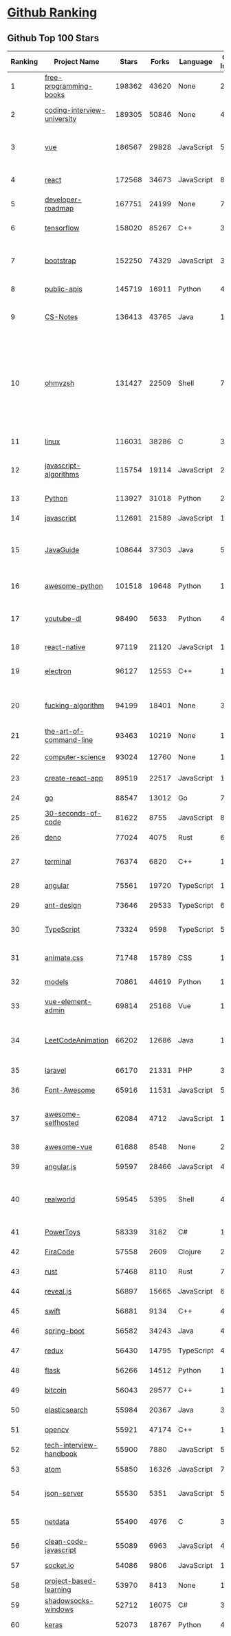 [Github Ranking](../README.md)
==========

## Github Top 100 Stars

| Ranking | Project Name | Stars | Forks | Language | Open Issues | Description | Last Commit |
| ------- | ------------ | ----- | ----- | -------- | ----------- | ----------- | ----------- |
| 1 | [free-programming-books](https://github.com/EbookFoundation/free-programming-books) | 198362 | 43620 | None | 29 | :books: Freely available programming books | 2021-08-09T00:17:40Z |
| 2 | [coding-interview-university](https://github.com/jwasham/coding-interview-university) | 189305 | 50846 | None | 41 | A complete computer science study plan to become a software engineer. | 2021-08-03T17:28:00Z |
| 3 | [vue](https://github.com/vuejs/vue) | 186567 | 29828 | JavaScript | 531 | 🖖 Vue.js is a progressive, incrementally-adoptable JavaScript framework for building UI on the web. | 2021-08-08T13:07:58Z |
| 4 | [react](https://github.com/facebook/react) | 172568 | 34673 | JavaScript | 800 | A declarative, efficient, and flexible JavaScript library for building user interfaces. | 2021-08-09T02:50:09Z |
| 5 | [developer-roadmap](https://github.com/kamranahmedse/developer-roadmap) | 167751 | 24199 | None | 77 | Roadmap to becoming a web developer in 2021 | 2021-08-07T13:25:59Z |
| 6 | [tensorflow](https://github.com/tensorflow/tensorflow) | 158020 | 85267 | C++ | 3517 | An Open Source Machine Learning Framework for Everyone | 2021-08-09T02:40:14Z |
| 7 | [bootstrap](https://github.com/twbs/bootstrap) | 152250 | 74329 | JavaScript | 391 | The most popular HTML, CSS, and JavaScript framework for developing responsive, mobile first projects on the web. | 2021-08-07T14:01:38Z |
| 8 | [public-apis](https://github.com/public-apis/public-apis) | 145719 | 16911 | Python | 46 | A collective list of free APIs | 2021-08-07T14:32:21Z |
| 9 | [CS-Notes](https://github.com/CyC2018/CS-Notes) | 136413 | 43765 | Java | 108 | :books: 技术面试必备基础知识、Leetcode、计算机操作系统、计算机网络、系统设计 | 2021-08-08T09:33:15Z |
| 10 | [ohmyzsh](https://github.com/ohmyzsh/ohmyzsh) | 131427 | 22509 | Shell | 745 | 🙃   A delightful community-driven (with 1800+ contributors) framework for managing your zsh configuration. Includes 300+ optional plugins (rails, git, OSX, hub, docker, homebrew, node, php, python, etc), 140+ themes to spice up your morning, and an auto-update tool so that makes it easy to keep up with the latest updates from the community. | 2021-08-07T09:13:08Z |
| 11 | [linux](https://github.com/torvalds/linux) | 116031 | 38286 | C | 324 | Linux kernel source tree | 2021-08-08T20:52:08Z |
| 12 | [javascript-algorithms](https://github.com/trekhleb/javascript-algorithms) | 115754 | 19114 | JavaScript | 250 | 📝 Algorithms and data structures implemented in JavaScript with explanations and links to further readings | 2021-08-05T04:44:35Z |
| 13 | [Python](https://github.com/TheAlgorithms/Python) | 113927 | 31018 | Python | 25 | All Algorithms implemented in Python | 2021-08-08T18:21:40Z |
| 14 | [javascript](https://github.com/airbnb/javascript) | 112691 | 21589 | JavaScript | 126 | JavaScript Style Guide | 2021-07-31T15:15:23Z |
| 15 | [JavaGuide](https://github.com/Snailclimb/JavaGuide) | 108644 | 37303 | Java | 52 | 「Java学习+面试指南」一份涵盖大部分 Java 程序员所需要掌握的核心知识。准备 Java 面试，首选 JavaGuide！ | 2021-08-08T16:27:16Z |
| 16 | [awesome-python](https://github.com/vinta/awesome-python) | 101518 | 19648 | Python | 181 | A curated list of awesome Python frameworks, libraries, software and resources | 2021-08-04T14:18:43Z |
| 17 | [youtube-dl](https://github.com/ytdl-org/youtube-dl) | 98490 | 5633 | Python | 4508 | Command-line program to download videos from YouTube.com and other video sites | 2021-08-08T02:30:29Z |
| 18 | [react-native](https://github.com/facebook/react-native) | 97119 | 21120 | JavaScript | 1937 | A framework for building native apps with React. | 2021-08-09T00:25:39Z |
| 19 | [electron](https://github.com/electron/electron) | 96127 | 12553 | C++ | 1218 | :electron: Build cross-platform desktop apps with JavaScript, HTML, and CSS | 2021-08-09T01:33:00Z |
| 20 | [fucking-algorithm](https://github.com/labuladong/fucking-algorithm) | 94199 | 18401 | None | 35 | 刷算法全靠套路，认准 labuladong 就够了！English version supported! Crack LeetCode, not only how, but also why.  | 2021-07-19T08:31:30Z |
| 21 | [the-art-of-command-line](https://github.com/jlevy/the-art-of-command-line) | 93463 | 10219 | None | 194 | Master the command line, in one page | 2021-06-22T13:28:39Z |
| 22 | [computer-science](https://github.com/ossu/computer-science) | 93024 | 12760 | None | 11 | :mortar_board: Path to a free self-taught education in Computer Science! | 2021-08-03T17:20:10Z |
| 23 | [create-react-app](https://github.com/facebook/create-react-app) | 89519 | 22517 | JavaScript | 1211 | Set up a modern web app by running one command. | 2021-08-07T14:52:59Z |
| 24 | [go](https://github.com/golang/go) | 88547 | 13012 | Go | 7351 | The Go programming language | 2021-08-08T18:38:19Z |
| 25 | [30-seconds-of-code](https://github.com/30-seconds/30-seconds-of-code) | 81622 | 8755 | JavaScript | 8 | Short JavaScript code snippets for all your development needs | 2021-08-06T11:52:42Z |
| 26 | [deno](https://github.com/denoland/deno) | 77024 | 4075 | Rust | 609 | A secure JavaScript and TypeScript runtime | 2021-08-09T00:27:33Z |
| 27 | [terminal](https://github.com/microsoft/terminal) | 76374 | 6820 | C++ | 1370 | The new Windows Terminal and the original Windows console host, all in the same place! | 2021-08-08T09:08:47Z |
| 28 | [angular](https://github.com/angular/angular) | 75561 | 19720 | TypeScript | 1907 | The modern web developer’s platform | 2021-08-09T02:34:55Z |
| 29 | [ant-design](https://github.com/ant-design/ant-design) | 73646 | 29533 | TypeScript | 695 | An enterprise-class UI design language and React UI library | 2021-08-09T02:39:13Z |
| 30 | [TypeScript](https://github.com/microsoft/TypeScript) | 73324 | 9598 | TypeScript | 5115 | TypeScript is a superset of JavaScript that compiles to clean JavaScript output. | 2021-08-08T23:52:02Z |
| 31 | [animate.css](https://github.com/animate-css/animate.css) | 71748 | 15789 | CSS | 15 | 🍿 A cross-browser library of CSS animations. As easy to use as an easy thing. | 2021-08-07T20:11:45Z |
| 32 | [models](https://github.com/tensorflow/models) | 70861 | 44619 | Python | 1219 | Models and examples built with TensorFlow | 2021-08-08T23:48:31Z |
| 33 | [vue-element-admin](https://github.com/PanJiaChen/vue-element-admin) | 69814 | 25168 | Vue | 1035 | :tada: A magical vue admin                                                                https://panjiachen.github.io/vue-element-admin | 2021-08-06T06:32:52Z |
| 34 | [LeetCodeAnimation](https://github.com/MisterBooo/LeetCodeAnimation) | 66202 | 12686 | Java | 10 | Demonstrate all the questions on LeetCode in the form of animation.（用动画的形式呈现解LeetCode题目的思路） | 2021-06-24T03:37:31Z |
| 35 | [laravel](https://github.com/laravel/laravel) | 66170 | 21331 | PHP | 31 | A PHP framework for web artisans. | 2021-08-08T21:05:12Z |
| 36 | [Font-Awesome](https://github.com/FortAwesome/Font-Awesome) | 65916 | 11531 | JavaScript | 5698 | The iconic SVG, font, and CSS toolkit | 2021-08-04T19:10:23Z |
| 37 | [awesome-selfhosted](https://github.com/awesome-selfhosted/awesome-selfhosted) | 62084 | 4712 | JavaScript | 107 | A list of Free Software network services and web applications which can be hosted on your own servers | 2021-08-08T18:39:59Z |
| 38 | [awesome-vue](https://github.com/vuejs/awesome-vue) | 61688 | 8548 | None | 29 | 🎉 A curated list of awesome things related to Vue.js | 2021-08-08T17:30:33Z |
| 39 | [angular.js](https://github.com/angular/angular.js) | 59597 | 28466 | JavaScript | 466 | AngularJS - HTML enhanced for web apps! | 2021-08-03T20:00:01Z |
| 40 | [realworld](https://github.com/gothinkster/realworld) | 59545 | 5395 | Shell | 47 | "The mother of all demo apps" — Exemplary fullstack Medium.com clone powered by React, Angular, Node, Django, and many more 🏅 | 2021-07-01T11:15:31Z |
| 41 | [PowerToys](https://github.com/microsoft/PowerToys) | 58339 | 3182 | C# | 1846 | Windows system utilities to maximize productivity | 2021-08-08T21:23:38Z |
| 42 | [FiraCode](https://github.com/tonsky/FiraCode) | 57558 | 2609 | Clojure | 281 | Free monospaced font with programming ligatures | 2021-08-09T00:53:48Z |
| 43 | [rust](https://github.com/rust-lang/rust) | 57468 | 8110 | Rust | 7501 | Empowering everyone to build reliable and efficient software. | 2021-08-09T02:23:29Z |
| 44 | [reveal.js](https://github.com/hakimel/reveal.js) | 56897 | 15665 | JavaScript | 656 | The HTML Presentation Framework | 2021-07-28T00:02:17Z |
| 45 | [swift](https://github.com/apple/swift) | 56881 | 9134 | C++ | 407 | The Swift Programming Language | 2021-08-09T00:58:09Z |
| 46 | [spring-boot](https://github.com/spring-projects/spring-boot) | 56582 | 34243 | Java | 475 | Spring Boot | 2021-08-09T02:58:58Z |
| 47 | [redux](https://github.com/reduxjs/redux) | 56430 | 14795 | TypeScript | 49 | Predictable state container for JavaScript apps | 2021-08-05T12:45:31Z |
| 48 | [flask](https://github.com/pallets/flask) | 56266 | 14512 | Python | 19 | The Python micro framework for building web applications. | 2021-08-08T19:08:51Z |
| 49 | [bitcoin](https://github.com/bitcoin/bitcoin) | 56043 | 29577 | C++ | 1006 | Bitcoin Core integration/staging tree | 2021-08-09T02:45:27Z |
| 50 | [elasticsearch](https://github.com/elastic/elasticsearch) | 55984 | 20367 | Java | 3432 | Free and Open, Distributed, RESTful Search Engine | 2021-08-08T22:59:27Z |
| 51 | [opencv](https://github.com/opencv/opencv) | 55921 | 47174 | C++ | 1985 | Open Source Computer Vision Library | 2021-08-09T02:16:59Z |
| 52 | [tech-interview-handbook](https://github.com/yangshun/tech-interview-handbook) | 55900 | 7880 | JavaScript | 5 | 💯 Curated interview preparation materials for busy engineers | 2021-08-07T16:44:21Z |
| 53 | [atom](https://github.com/atom/atom) | 55850 | 16326 | JavaScript | 788 | :atom: The hackable text editor | 2021-08-07T06:12:25Z |
| 54 | [json-server](https://github.com/typicode/json-server) | 55530 | 5351 | JavaScript | 581 | Get a full fake REST API with zero coding in less than 30 seconds (seriously) | 2021-08-02T01:28:14Z |
| 55 | [netdata](https://github.com/netdata/netdata) | 55490 | 4976 | C | 373 | Real-time performance monitoring, done right! https://www.netdata.cloud | 2021-08-07T11:54:22Z |
| 56 | [clean-code-javascript](https://github.com/ryanmcdermott/clean-code-javascript) | 55089 | 6963 | JavaScript | 41 | :bathtub: Clean Code concepts adapted for JavaScript | 2021-07-23T17:31:38Z |
| 57 | [socket.io](https://github.com/socketio/socket.io) | 54086 | 9806 | JavaScript | 160 | Realtime application framework (Node.JS server) | 2021-08-06T21:14:40Z |
| 58 | [project-based-learning](https://github.com/tuvtran/project-based-learning) | 53970 | 8413 | None | 115 | Curated list of project-based tutorials | 2021-08-03T11:01:29Z |
| 59 | [shadowsocks-windows](https://github.com/shadowsocks/shadowsocks-windows) | 52712 | 16075 | C# | 37 | A C# port of shadowsocks | 2021-07-26T10:04:32Z |
| 60 | [keras](https://github.com/keras-team/keras) | 52073 | 18767 | Python | 427 | Deep Learning for humans | 2021-08-08T14:02:29Z |
| 61 | [mall](https://github.com/macrozheng/mall) | 51597 | 22102 | Java | 20 | mall项目是一套电商系统，包括前台商城系统及后台管理系统，基于SpringBoot+MyBatis实现，采用Docker容器化部署。 前台商城系统包含首页门户、商品推荐、商品搜索、商品展示、购物车、订单流程、会员中心、客户服务、帮助中心等模块。 后台管理系统包含商品管理、订单管理、会员管理、促销管理、运营管理、内容管理、统计报表、财务管理、权限管理、设置等模块。 | 2021-08-07T07:59:02Z |
| 62 | [Apollo-11](https://github.com/chrislgarry/Apollo-11) | 51232 | 6645 | Assembly | 107 | Original Apollo 11 Guidance Computer (AGC) source code for the command and lunar modules. | 2021-07-21T19:51:33Z |
| 63 | [gatsby](https://github.com/gatsbyjs/gatsby) | 51007 | 9801 | JavaScript | 468 | Build blazing fast, modern apps and websites with React | 2021-08-09T01:27:20Z |
| 64 | [awesome-machine-learning](https://github.com/josephmisiti/awesome-machine-learning) | 50971 | 12633 | Python | 2 | A curated list of awesome Machine Learning frameworks, libraries and software. | 2021-07-29T13:23:14Z |
| 65 | [element](https://github.com/ElemeFE/element) | 50609 | 13001 | Vue | 1869 | A Vue.js 2.0 UI Toolkit for Web | 2021-08-05T13:35:01Z |
| 66 | [nvm](https://github.com/nvm-sh/nvm) | 50579 | 5161 | Shell | 326 | Node Version Manager - POSIX-compliant bash script to manage multiple active node.js versions | 2021-08-06T00:42:17Z |
| 67 | [redis](https://github.com/redis/redis) | 50483 | 19760 | C | 2125 | Redis is an in-memory database that persists on disk. The data model is key-value, but many different kind of values are supported: Strings, Lists, Sets, Sorted Sets, Hashes, Streams, HyperLogLogs, Bitmaps. | 2021-08-09T00:47:45Z |
| 68 | [lodash](https://github.com/lodash/lodash) | 50306 | 5916 | JavaScript | 270 | A modern JavaScript utility library delivering modularity, performance, & extras. | 2021-08-08T04:13:07Z |
| 69 | [Front-end-Developer-Interview-Questions](https://github.com/h5bp/Front-end-Developer-Interview-Questions) | 49903 | 9891 | Nunjucks | 6 | A list of helpful front-end related questions you can use to interview potential candidates, test yourself or completely ignore. | 2021-08-02T03:00:43Z |
| 70 | [protobuf](https://github.com/protocolbuffers/protobuf) | 49766 | 13051 | C++ | 1268 | Protocol Buffers - Google's data interchange format | 2021-08-07T00:18:11Z |
| 71 | [resume.github.com](https://github.com/resume/resume.github.com) | 49408 | 1261 | JavaScript | 48 | Resumes generated using the GitHub informations | 2021-07-20T16:40:40Z |
| 72 | [transformers](https://github.com/huggingface/transformers) | 49375 | 11776 | Python | 425 | 🤗 Transformers: State-of-the-art Natural Language Processing for Pytorch, TensorFlow, and JAX. | 2021-08-09T02:17:14Z |
| 73 | [ansible](https://github.com/ansible/ansible) | 49305 | 20918 | Python | 1591 | Ansible is a radically simple IT automation platform that makes your applications and systems easier to deploy and maintain. Automate everything from code deployment to network configuration to cloud management, in a language that approaches plain English, using SSH, with no agents to install on remote systems. https://docs.ansible.com. | 2021-08-09T00:48:55Z |
| 74 | [rails](https://github.com/rails/rails) | 48808 | 19602 | Ruby | 639 | Ruby on Rails | 2021-08-09T00:02:20Z |
| 75 | [free-for-dev](https://github.com/ripienaar/free-for-dev) | 48379 | 5213 | HTML | 19 | A list of SaaS, PaaS and IaaS offerings that have free tiers of interest to devops and infradev | 2021-08-07T14:38:19Z |
| 76 | [nocode](https://github.com/kelseyhightower/nocode) | 48336 | 4257 | Dockerfile | 3933 | The best way to write secure and reliable applications. Write nothing; deploy nowhere. | 2021-06-18T07:28:30Z |
| 77 | [echarts](https://github.com/apache/echarts) | 47359 | 17805 | TypeScript | 2288 | Apache ECharts is a powerful, interactive charting and data visualization library for browser | 2021-08-08T06:48:15Z |
| 78 | [the-book-of-secret-knowledge](https://github.com/trimstray/the-book-of-secret-knowledge) | 47286 | 4955 | None | 19 | A collection of inspiring lists, manuals, cheatsheets, blogs, hacks, one-liners, cli/web tools and more. | 2021-08-01T16:11:31Z |
| 79 | [papers-we-love](https://github.com/papers-we-love/papers-we-love) | 46811 | 4096 | Shell | 13 | Papers from the computer science community to read and discuss. | 2021-04-17T10:55:24Z |
| 80 | [code-server](https://github.com/cdr/code-server) | 46744 | 3740 | TypeScript | 327 | VS Code in the browser | 2021-08-07T21:58:02Z |
| 81 | [scikit-learn](https://github.com/scikit-learn/scikit-learn) | 46734 | 21741 | Python | 2354 | scikit-learn: machine learning in Python | 2021-08-09T02:44:32Z |
| 82 | [moment](https://github.com/moment/moment) | 45891 | 6944 | JavaScript | 159 | Parse, validate, manipulate, and display dates in javascript. | 2021-07-20T11:39:23Z |
| 83 | [tailwindcss](https://github.com/tailwindlabs/tailwindcss) | 45437 | 2126 | JavaScript | 99 | A utility-first CSS framework for rapid UI development. | 2021-08-06T18:46:02Z |
| 84 | [awesome-public-datasets](https://github.com/awesomedata/awesome-public-datasets) | 45410 | 8030 | None | 109 | A topic-centric list of HQ open datasets. | 2021-06-14T07:56:01Z |
| 85 | [Awesome-Hacking](https://github.com/Hack-with-Github/Awesome-Hacking) | 45296 | 7236 | None | 19 | A collection of various awesome lists for hackers, pentesters and security researchers | 2021-08-08T13:20:18Z |
| 86 | [DeepLearning-500-questions](https://github.com/scutan90/DeepLearning-500-questions) | 45277 | 14155 | JavaScript | 98 | 深度学习500问，以问答形式对常用的概率知识、线性代数、机器学习、深度学习、计算机视觉等热点问题进行阐述，以帮助自己及有需要的读者。 全书分为18个章节，50余万字。由于水平有限，书中不妥之处恳请广大读者批评指正。   未完待续............ 如有意合作，联系scutjy2015@163.com                     版权所有，违权必究       Tan 2018.06 | 2021-07-12T11:57:40Z |
| 87 | [awesome-mac](https://github.com/jaywcjlove/awesome-mac) | 45033 | 4906 | JavaScript | 112 |  Now we have become very big, Different from the original idea. Collect premium software in various categories. | 2021-08-06T13:58:46Z |
| 88 | [ionic-framework](https://github.com/ionic-team/ionic-framework) | 45016 | 13414 | TypeScript | 703 | A powerful cross-platform UI toolkit for building native-quality iOS, Android, and Progressive Web Apps with HTML, CSS, and JavaScript. | 2021-08-07T19:57:46Z |
| 89 | [core](https://github.com/home-assistant/core) | 45011 | 14668 | Python | 1424 | :house_with_garden: Open source home automation that puts local control and privacy first. | 2021-08-09T02:53:55Z |
| 90 | [RxJava](https://github.com/ReactiveX/RxJava) | 44998 | 7463 | Java | 13 | RxJava – Reactive Extensions for the JVM – a library for composing asynchronous and event-based programs using observable sequences for the Java VM. | 2021-08-04T10:15:00Z |
| 91 | [every-programmer-should-know](https://github.com/mtdvio/every-programmer-should-know) | 44885 | 4468 | None | 27 | A collection of (mostly) technical things every software developer should know about | 2021-04-19T13:50:27Z |
| 92 | [normalize.css](https://github.com/necolas/normalize.css) | 44826 | 10102 | CSS | 60 | A modern alternative to CSS resets | 2021-07-19T07:21:42Z |
| 93 | [awesome-react](https://github.com/enaqx/awesome-react) | 44674 | 5424 | None | 100 | A collection of awesome things regarding React ecosystem | 2021-08-08T04:26:19Z |
| 94 | [react-router](https://github.com/ReactTraining/react-router) | 43702 | 8505 | JavaScript | 66 | Declarative routing for React | 2021-07-30T20:07:59Z |
| 95 | [material-design-icons](https://github.com/google/material-design-icons) | 43517 | 8792 | None | 341 | Material Design icons by Google | 2021-06-10T20:23:48Z |
| 96 | [leetcode](https://github.com/azl397985856/leetcode) | 43469 | 8188 | JavaScript | 9 |  LeetCode Solutions: A Record of My Problem Solving Journey.( leetcode题解，记录自己的leetcode解题之路。) | 2021-08-07T03:40:34Z |
| 97 | [grafana](https://github.com/grafana/grafana) | 43287 | 8655 | TypeScript | 2412 | The open and composable observability and data visualization platform. Visualize metrics, logs, and traces from multiple sources like Prometheus, Loki, Elasticsearch, InfluxDB, Postgres and many more.  | 2021-08-08T20:15:29Z |
| 98 | [jekyll](https://github.com/jekyll/jekyll) | 43132 | 9488 | Ruby | 161 | :globe_with_meridians: Jekyll is a blog-aware static site generator in Ruby | 2021-08-09T01:27:02Z |
| 99 | [33-js-concepts](https://github.com/leonardomso/33-js-concepts) | 42552 | 5401 | JavaScript | 4 | 📜 33 JavaScript concepts every developer should know. | 2021-08-08T20:19:02Z |
| 100 | [meteor](https://github.com/meteor/meteor) | 42551 | 5166 | JavaScript | 117 | Meteor, the JavaScript App Platform | 2021-08-08T15:32:46Z |

